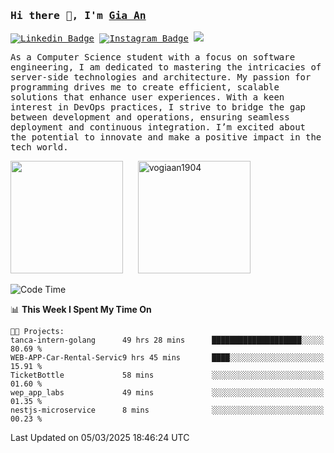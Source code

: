 ### <samp>Hi there 👋, I'm <a href="https://www.linkedin.com/in/vogiaan1904/" target="_blank">Gia An</a></samp>

<samp> [![Linkedin Badge](https://img.shields.io/badge/-LinkedIn-0e76a8?style=flat-square&logo=Linkedin&logoColor=white)](https://linkedin.com/in/vogiaan1904)
[![Instagram Badge](https://img.shields.io/badge/-Instagram-e4405f?style=flat-square&logo=Instagram&logoColor=white)](https://instagram.com/_.ja.ann_/) ![](https://komarev.com/ghpvc/?username=vogiaan1904&style=flat-square&base=100)</samp> 

<samp>As a Computer Science student with a focus on software engineering, I am dedicated to mastering the intricacies of server-side technologies and architecture. My passion for programming drives me to create efficient, scalable solutions that enhance user experiences. With a keen interest in DevOps practices, I strive to bridge the gap between development and operations, ensuring seamless deployment and continuous integration. I’m excited about the potential to innovate and make a positive impact in the tech world.</samp>



<div>
  <img height="180em" src="https://github-readme-stats.vercel.app/api/top-langs/?username=vogiaan1904&show_icons=true&hide_border=true&layout=compact&langs_count=10&theme=transparent&include_orgs=true"/>
  &nbsp;&nbsp;&nbsp;&nbsp;
  <img height="180em" src="https://github-readme-stats.vercel.app/api?username=vogiaan1904&show_icons=true&hide_border=true&&count_private=true&include_all_commits=true&theme=transparent&locale=en" alt="vogiaan1904" />
</div>






<!--START_SECTION:waka-->
![Code Time](http://img.shields.io/badge/Code%20Time-515%20hrs%2047%20mins-blue)

📊 **This Week I Spent My Time On** 

```text
🐱‍💻 Projects: 
tanca-intern-golang      49 hrs 28 mins      ████████████████████░░░░░   80.69 % 
WEB-APP-Car-Rental-Servic9 hrs 45 mins       ████░░░░░░░░░░░░░░░░░░░░░   15.91 % 
TicketBottle             58 mins             ░░░░░░░░░░░░░░░░░░░░░░░░░   01.60 % 
wep_app_labs             49 mins             ░░░░░░░░░░░░░░░░░░░░░░░░░   01.35 % 
nestjs-microservice      8 mins              ░░░░░░░░░░░░░░░░░░░░░░░░░   00.23 % 
```


 Last Updated on 05/03/2025 18:46:24 UTC
<!--END_SECTION:waka-->

